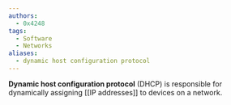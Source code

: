 ```yaml
---
authors: 
  - 0x4248
tags:
  - Software
  - Networks
aliases:
  - dynamic host configuration protocol
---
```

**Dynamic host configuration protocol** (DHCP) is responsible for dynamically assigning [[IP addresses]] to devices on a network.
